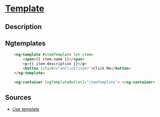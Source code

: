# [Template](readme.md)

## Description

## Ngtemplates

```html
    <ng-template #itemTemplate let-item>
        <span>{{ item.name }}</span>
        <p>{{ item.description }}</p>
        <button (click)="onClick(item)">Click Me</button>
    </ng-template>
    
    <ng-container [ngTemplateOutlet]="itemTemplate"> </ng-container>
```

## Sources

* [Use template](https://dev.to/frederikprijck/reusable-html-in-angular-using-ngtemplateoutlet-3l8p)

